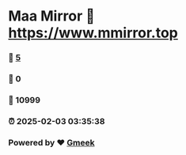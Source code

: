 # Maa Mirror :link: https://www.mmirror.top 
### :page_facing_up: [5](https://www.mmirror.top/tag.html) 
### :speech_balloon: 0 
### :hibiscus: 10999 
### :alarm_clock: 2025-02-03 03:35:38 
### Powered by :heart: [Gmeek](https://github.com/Meekdai/Gmeek)
